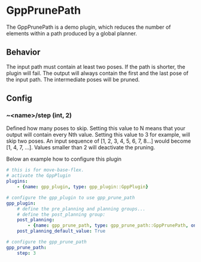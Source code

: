 # GppPrunePath

The GppPrunePath is a demo plugin, which reduces the number of elements within a path produced by a global planner.

## Behavior

The input path must contain at least two poses.
If the path is shorter, the plugin will fail.
The output will always contain the first and the last pose of the input path.
The intermediate poses will be pruned.

## Config

### ~\<name>\/step (int, 2)

Defined how many poses to skip.
Setting this value to N means that your output will contain every Nth value.
Setting this value to 3 for example, will skip two poses.
An input sequence of [1, 2, 3, 4, 5, 6, 7, 8...] would become [1, 4, 7, ...].
Values smaller than 2 will deactivate the pruning.

Below an example how to configure this plugin

```yaml
# this is for move-base-flex.
# activate the GppPlugin
plugins:
    - {name: gpp_plugin, type: gpp_plugin::GppPlugin}

# configure the gpp_plugin to use gpp_prune_path
gpp_plugin:
    # define the pre_planning and planning groups...
    # define the post_planning group:
    post_planning:
        - {name: gpp_prune_path, type: gpp_prune_path::GppPrunePath, on_failure_break: true}
    post_planning_default_value: True

# configure the gpp_prune_path
gpp_prune_path:
    step: 3
```
